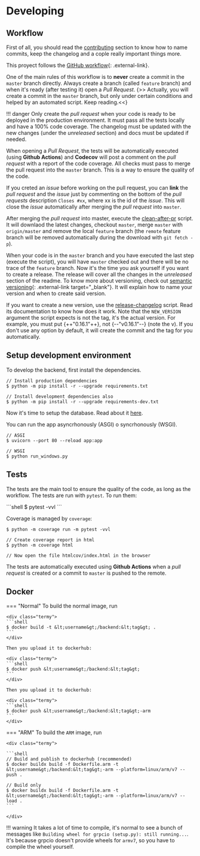 # Developing

## Workflow

First of all, you should read the [contributing](contributing.md) section to know how to name commits, keep the changelog and a cople really important things more.

This proyect follows the [GitHub workflow](https://guides.github.com/introduction/flow/){: .external-link}.

One of the main rules of this workflow is to **never** create a commit in the `master` branch directly. Always create a branch (called `feature` branch) and when it's ready (after testing it) open a _Pull Request_. {>> Actually, you will create a commit in the `master` branch, but only under certain conditions and helped by an automated script. Keep reading.<<}

!!! danger
    Only create the _pull request_ when your code is ready to be deployed in the production environment. It must pass all the tests locally and have a 100% code coverage. The changelog must be updated with the new changes (under the _unreleased_ section) and docs must be updated if needed.

When opening a _Pull Request_, the tests will be automatically executed (using **Github Actions**) and **Codecov** will post a comment on the _pull request_ with a report of the code coverage. All checks must pass to merge the pull request into the `master` branch. This is a way to ensure the quality of the code.

If you creted an _issue_ before working on the pull request, you can **link** the _pull request_ and the _issue_ just by commenting on the bottom of the _pull requests_ description `Closes #xx`, where xx is the id of the _issue_. This will close the _issue_ automatically after merging the _pull request_ into `master`.

After merging the _pull request_ into master, execute the [clean-after-pr](scripts/clean-after-pr.md) script. It will downlaod the latest changes, checkout `master`, merge `master` with `origin/master` and remove the local `feature` branch (the `remote` feature branch will be removed automatically during the download with `git fetch -p`).

When your code is in the `master` branch and you have executed the last step (execute the script), you will have `master` checked out and there will be no trace of the `feature` branch. Now it's the time you ask yourself if you want to create a release. The release will cover all the changes in the _unreleased_ section of the readme. To know more about versioning, check out [semantic versioning](https://semver.org/spec/v2.0.0.html){: .external-link target="_blank"}. It will explain how to name your version and when to create said version.

If you want to create a new version, use the [release-changelog](scripts/release-changelog.md) script. Read its documentation to know how does it work. Note that the `NEW_VERSION` argument the script expects is not the tag, it's the actual version. For example, you must put {++"0.16.1"++}, not {--"v0.16.1"--} (note the v). If you don't use any option by default, it will create the commit and the tag for you automatically.

## Setup development environment

To develop the backend, first install the dependencies.

<div class="termy">

```shell
// Install production dependencies
$ python -m pip install -r --upgrade requirements.txt

// Install development dependencies also
$ python -m pip install -r --upgrade requirements-dev.txt
```

</div>

Now it's time to setup the database. Read about it [here](#database-setup).

You can run the app asyncrhonously (ASGI) o syncrhonously (WSGI).

<div class="termy">

```shell
// ASGI
$ uvicorn --port 80 --reload app:app

// WSGI
$ python run_windows.py
```

</div>

## Tests

The tests are the main tool to ensure the quality of the code, as long as the workflow. The tests are run with `pytest`. To run them:

<div class="termy">
```shell
$ pytest -vvl
```
</div>

Coverage is managed by `coverage`:

<div class="termy">

```console
$ python -m coverage run -m pytest -vvl

// Create coverage report in html
$ python -m coverage html

// Now open the file htmlcov/index.html in the browser
```

</div>

The tests are automatically executed using **Github Actions** when a _pull request_ is created or a commit to `master` is pushed to the remote.

## Docker

=== "Normal"
    To build the normal image, run

    <div class="termy">
    ```shell
    $ docker build -t &lt;username&gt;/backend:&lt;tag&gt; .
    ```
    </div>

    Then you upload it to dockerhub:

    <div class="termy">
    ```shell
    $ docker push &lt;username&gt;/backend:&lt;tag&gt;
    ```
    </div>

    Then you upload it to dockerhub:

    <div class="termy">
    ```shell
    $ docker push &lt;username&gt;/backend:&lt;tag&gt;-arm
    ```
    </div>

=== "ARM"
    To build the `ARM` image, run

    <div class="termy">

    ```shell
    // Build and publish to dockerhub (recommended)
    $ docker buildx build -f Dockerfile.arm -t &lt;username&gt;/backend:&lt;tag&gt;-arm --platform=linux/arm/v7 --push .

    // Build only
    $ docker buildx build -f Dockerfile.arm -t &lt;username&gt;/backend:&lt;tag&gt;-arm --platform=linux/arm/v7 --load .
    ```

    </div>

!!! warning
    It takes a lot of time to compile, it's normal to see a bunch of messages like `Building wheel for grpcio (setup.py): still running...`. It's because grpcio doesn't provide wheels for `armv7`, so you have to compile the wheel yourself.
